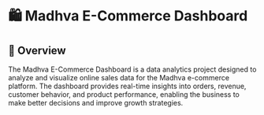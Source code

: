 # 🛍️ Madhva E-Commerce Dashboard
## 📌 Overview

The Madhva E-Commerce Dashboard is a data analytics project designed to analyze and visualize online sales data for the Madhva e-commerce platform. The dashboard provides real-time insights into orders, revenue, customer behavior, and product performance, enabling the business to make better decisions and improve growth strategies.
